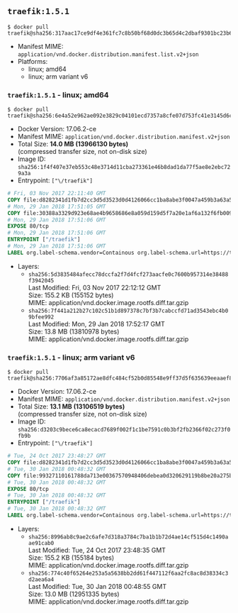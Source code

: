 ## `traefik:1.5.1`

```console
$ docker pull traefik@sha256:317aac17ce9df4e361fc7c8b50bf68d0dc3b65d4c2dbaf9301bc23b6a500d651
```

-	Manifest MIME: `application/vnd.docker.distribution.manifest.list.v2+json`
-	Platforms:
	-	linux; amd64
	-	linux; arm variant v6

### `traefik:1.5.1` - linux; amd64

```console
$ docker pull traefik@sha256:6e4a52e962ae092e3829c04101ecd7357a8cfe07d753fc41e3145d6c8200f3fc
```

-	Docker Version: 17.06.2-ce
-	Manifest MIME: `application/vnd.docker.distribution.manifest.v2+json`
-	Total Size: **14.0 MB (13966130 bytes)**  
	(compressed transfer size, not on-disk size)
-	Image ID: `sha256:1f4f407e37eb553c48e3714d11cba273361e46b8dad1da77f5ae8e2ebc729a3a`
-	Entrypoint: `["\/traefik"]`

```dockerfile
# Fri, 03 Nov 2017 22:11:40 GMT
COPY file:d8282341d1fb7d2cc3d5d3523d0d4126066cc1ba8abe3f0047a459b3a63a5653 in /etc/ssl/certs/ 
# Mon, 29 Jan 2018 17:51:05 GMT
COPY file:30388a3329d923e68ae4b9658686e8a059d159d5f7a20e1af6a132f6fb0096fc in / 
# Mon, 29 Jan 2018 17:51:06 GMT
EXPOSE 80/tcp
# Mon, 29 Jan 2018 17:51:06 GMT
ENTRYPOINT ["/traefik"]
# Mon, 29 Jan 2018 17:51:06 GMT
LABEL org.label-schema.vendor=Containous org.label-schema.url=https://traefik.io org.label-schema.name=Traefik org.label-schema.description=A modern reverse-proxy org.label-schema.version=v1.5.1 org.label-schema.docker.schema-version=1.0
```

-	Layers:
	-	`sha256:5d3835484afecc78dccfa2f7d4fcf273aacfe0c7600b957314e38488f3942045`  
		Last Modified: Fri, 03 Nov 2017 22:12:12 GMT  
		Size: 155.2 KB (155152 bytes)  
		MIME: application/vnd.docker.image.rootfs.diff.tar.gzip
	-	`sha256:7f441a212b27c102c51b1d897378c7bf3b7cabccfd71ad3543ebc4b09bfee992`  
		Last Modified: Mon, 29 Jan 2018 17:52:17 GMT  
		Size: 13.8 MB (13810978 bytes)  
		MIME: application/vnd.docker.image.rootfs.diff.tar.gzip

### `traefik:1.5.1` - linux; arm variant v6

```console
$ docker pull traefik@sha256:7706af3a85172ae8dfc484cf52b0d85548e9ff37d5f635639eeaaef800a69468
```

-	Docker Version: 17.06.2-ce
-	Manifest MIME: `application/vnd.docker.distribution.manifest.v2+json`
-	Total Size: **13.1 MB (13106519 bytes)**  
	(compressed transfer size, not on-disk size)
-	Image ID: `sha256:d3203c9bece6ca8ecacd7689f002f1c1be7591c0b3bf2fb2366f02c273f0fb9b`
-	Entrypoint: `["\/traefik"]`

```dockerfile
# Tue, 24 Oct 2017 23:48:27 GMT
COPY file:d8282341d1fb7d2cc3d5d3523d0d4126066cc1ba8abe3f0047a459b3a63a5653 in /etc/ssl/certs/ 
# Tue, 30 Jan 2018 00:48:32 GMT
COPY file:99327110161788da713e00367570948406debea0d320629119b8be20a275b2eb in / 
# Tue, 30 Jan 2018 00:48:32 GMT
EXPOSE 80/tcp
# Tue, 30 Jan 2018 00:48:32 GMT
ENTRYPOINT ["/traefik"]
# Tue, 30 Jan 2018 00:48:32 GMT
LABEL org.label-schema.vendor=Containous org.label-schema.url=https://traefik.io org.label-schema.name=Traefik org.label-schema.description=A modern reverse-proxy org.label-schema.version=v1.5.1 org.label-schema.docker.schema-version=1.0
```

-	Layers:
	-	`sha256:8996ab8c9ae2c6afe7d318a3784c7ba1b1b72d4ae14cf515d4c1490aae91cab0`  
		Last Modified: Tue, 24 Oct 2017 23:48:35 GMT  
		Size: 155.2 KB (155184 bytes)  
		MIME: application/vnd.docker.image.rootfs.diff.tar.gzip
	-	`sha256:774c40f65264e253a5a5638bb2dd61f447112f6aa2fc8ac8d38334c3d2aea6a4`  
		Last Modified: Tue, 30 Jan 2018 00:48:55 GMT  
		Size: 13.0 MB (12951335 bytes)  
		MIME: application/vnd.docker.image.rootfs.diff.tar.gzip
